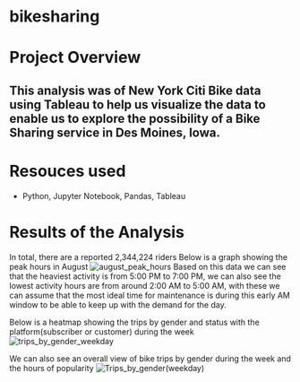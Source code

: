 # bikesharing
# Project Overview
## This analysis was of New York Citi Bike data using Tableau to help us visualize the data to enable us to explore the possibility of a Bike Sharing service in Des Moines, Iowa.

# Resouces used
- Python, Jupyter Notebook, Pandas, Tableau

# Results of the Analysis
In total, there are a reported 2,344,224 riders 
Below is a graph showing the peak hours in August
![august_peak_hours](https://user-images.githubusercontent.com/102084269/178375973-9cc02959-fbc3-49d8-ad90-e40c9c0ea15a.PNG)
Based on this data we can see that the heaviest activity is from 5:00 PM to 7:00 PM, we can also see the lowest activity hours are from around 2:00 AM to 5:00 AM, with these we can assume that the most ideal time for maintenance is during this early AM window to be able to keep up with the demand for the day.

Below is a heatmap showing the trips by gender and status with the platform(subscriber or customer) during the week
![trips_by_gender_weekday](https://user-images.githubusercontent.com/102084269/178376300-e6f949ee-c2cb-40a2-9c5c-a80e83bf7a09.PNG)

We can also see an overall view of bike trips by gender during the week and the hours of popularity 
![Trips_by_gender(weekday)](https://user-images.githubusercontent.com/102084269/178376367-8e1485b1-bfe3-45e1-ac10-96ccb858b5ee.PNG)
